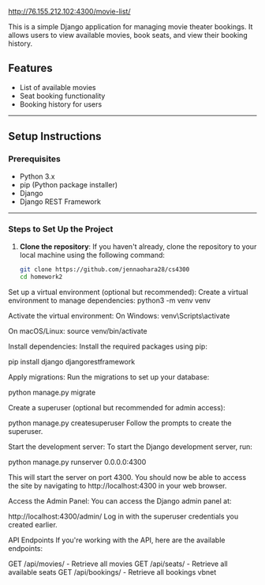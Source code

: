 http://76.155.212.102:4300/movie-list/

This is a simple Django application for managing movie theater bookings. It allows users to view available movies, book seats, and view their booking history.

## Features
- List of available movies
- Seat booking functionality
- Booking history for users

---

## Setup Instructions

### Prerequisites
- Python 3.x
- pip (Python package installer)
- Django
- Django REST Framework

---

### Steps to Set Up the Project

1. **Clone the repository**:
   If you haven't already, clone the repository to your local machine using the following command:

   ```bash
   git clone https://github.com/jennaohara28/cs4300
   cd homework2

Set up a virtual environment (optional but recommended): Create a virtual environment to manage dependencies:
python3 -m venv venv

Activate the virtual environment:
On Windows:
venv\Scripts\activate

On macOS/Linux:
source venv/bin/activate

Install dependencies: Install the required packages using pip:

pip install django djangorestframework

Apply migrations: Run the migrations to set up your database:

python manage.py migrate

Create a superuser (optional but recommended for admin access):

python manage.py createsuperuser
Follow the prompts to create the superuser.

Start the development server: To start the Django development server, run:

python manage.py runserver 0.0.0.0:4300

This will start the server on port 4300. You should now be able to access the site by navigating to http://localhost:4300 in your web browser.

Access the Admin Panel: You can access the Django admin panel at:

http://localhost:4300/admin/
Log in with the superuser credentials you created earlier.

API Endpoints
If you're working with the API, here are the available endpoints:

GET /api/movies/ - Retrieve all movies
GET /api/seats/ - Retrieve all available seats
GET /api/bookings/ - Retrieve all bookings
vbnet
